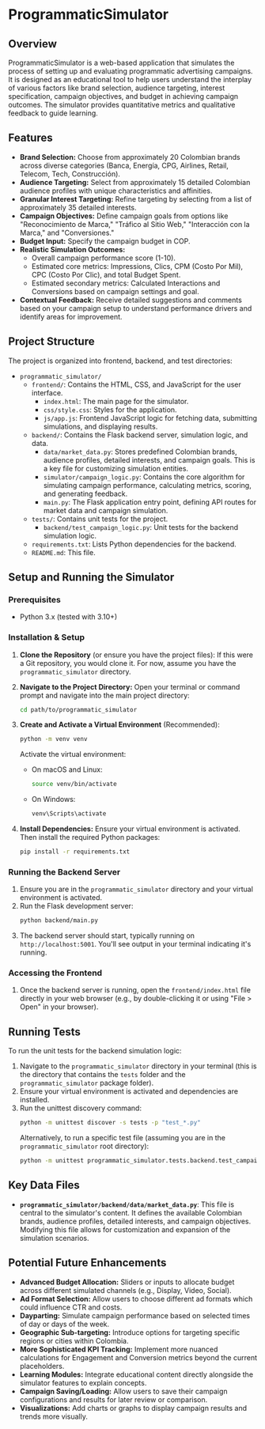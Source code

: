 # ProgrammaticSimulator

## Overview

ProgrammaticSimulator is a web-based application that simulates the process of setting up and evaluating programmatic advertising campaigns. It is designed as an educational tool to help users understand the interplay of various factors like brand selection, audience targeting, interest specification, campaign objectives, and budget in achieving campaign outcomes. The simulator provides quantitative metrics and qualitative feedback to guide learning.

## Features

*   **Brand Selection:** Choose from approximately 20 Colombian brands across diverse categories (Banca, Energía, CPG, Airlines, Retail, Telecom, Tech, Construcción).
*   **Audience Targeting:** Select from approximately 15 detailed Colombian audience profiles with unique characteristics and affinities.
*   **Granular Interest Targeting:** Refine targeting by selecting from a list of approximately 35 detailed interests.
*   **Campaign Objectives:** Define campaign goals from options like "Reconocimiento de Marca," "Tráfico al Sitio Web," "Interacción con la Marca," and "Conversiones."
*   **Budget Input:** Specify the campaign budget in COP.
*   **Realistic Simulation Outcomes:**
    *   Overall campaign performance score (1-10).
    *   Estimated core metrics: Impressions, Clics, CPM (Costo Por Mil), CPC (Costo Por Clic), and total Budget Spent.
    *   Estimated secondary metrics: Calculated Interactions and Conversions based on campaign settings and goal.
*   **Contextual Feedback:** Receive detailed suggestions and comments based on your campaign setup to understand performance drivers and identify areas for improvement.

## Project Structure

The project is organized into frontend, backend, and test directories:

*   `programmatic_simulator/`
    *   `frontend/`: Contains the HTML, CSS, and JavaScript for the user interface.
        *   `index.html`: The main page for the simulator.
        *   `css/style.css`: Styles for the application.
        *   `js/app.js`: Frontend JavaScript logic for fetching data, submitting simulations, and displaying results.
    *   `backend/`: Contains the Flask backend server, simulation logic, and data.
        *   `data/market_data.py`: Stores predefined Colombian brands, audience profiles, detailed interests, and campaign goals. This is a key file for customizing simulation entities.
        *   `simulator/campaign_logic.py`: Contains the core algorithm for simulating campaign performance, calculating metrics, scoring, and generating feedback.
        *   `main.py`: The Flask application entry point, defining API routes for market data and campaign simulation.
    *   `tests/`: Contains unit tests for the project.
        *   `backend/test_campaign_logic.py`: Unit tests for the backend simulation logic.
    *   `requirements.txt`: Lists Python dependencies for the backend.
    *   `README.md`: This file.

## Setup and Running the Simulator

### Prerequisites

*   Python 3.x (tested with 3.10+)

### Installation & Setup

1.  **Clone the Repository** (or ensure you have the project files):
    If this were a Git repository, you would clone it. For now, assume you have the `programmatic_simulator` directory.

2.  **Navigate to the Project Directory:**
    Open your terminal or command prompt and navigate into the main project directory:
    ```bash
    cd path/to/programmatic_simulator
    ```

3.  **Create and Activate a Virtual Environment** (Recommended):
    ```bash
    python -m venv venv
    ```
    Activate the virtual environment:
    *   On macOS and Linux:
        ```bash
        source venv/bin/activate
        ```
    *   On Windows:
        ```bash
        venv\Scripts\activate
        ```

4.  **Install Dependencies:**
    Ensure your virtual environment is activated. Then install the required Python packages:
    ```bash
    pip install -r requirements.txt
    ```

### Running the Backend Server

1.  Ensure you are in the `programmatic_simulator` directory and your virtual environment is activated.
2.  Run the Flask development server:
    ```bash
    python backend/main.py
    ```
3.  The backend server should start, typically running on `http://localhost:5001`. You'll see output in your terminal indicating it's running.

### Accessing the Frontend

1.  Once the backend server is running, open the `frontend/index.html` file directly in your web browser (e.g., by double-clicking it or using "File > Open" in your browser).

## Running Tests

To run the unit tests for the backend simulation logic:

1.  Navigate to the `programmatic_simulator` directory in your terminal (this is the directory that contains the `tests` folder and the `programmatic_simulator` package folder).
2.  Ensure your virtual environment is activated and dependencies are installed.
3.  Run the unittest discovery command:
    ```bash
    python -m unittest discover -s tests -p "test_*.py"
    ```
    Alternatively, to run a specific test file (assuming you are in the `programmatic_simulator` root directory):
    ```bash
    python -m unittest programmatic_simulator.tests.backend.test_campaign_logic
    ```

## Key Data Files

*   **`programmatic_simulator/backend/data/market_data.py`**: This file is central to the simulator's content. It defines the available Colombian brands, audience profiles, detailed interests, and campaign objectives. Modifying this file allows for customization and expansion of the simulation scenarios.

## Potential Future Enhancements

*   **Advanced Budget Allocation:** Sliders or inputs to allocate budget across different simulated channels (e.g., Display, Video, Social).
*   **Ad Format Selection:** Allow users to choose different ad formats which could influence CTR and costs.
*   **Dayparting:** Simulate campaign performance based on selected times of day or days of the week.
*   **Geographic Sub-targeting:** Introduce options for targeting specific regions or cities within Colombia.
*   **More Sophisticated KPI Tracking:** Implement more nuanced calculations for Engagement and Conversion metrics beyond the current placeholders.
*   **Learning Modules:** Integrate educational content directly alongside the simulator features to explain concepts.
*   **Campaign Saving/Loading:** Allow users to save their campaign configurations and results for later review or comparison.
*   **Visualizations:** Add charts or graphs to display campaign results and trends more visually.
